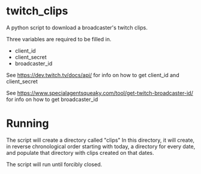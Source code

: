 # twitch_clips
A python script to download a broadcaster's twitch clips.

Three variables are required to be filled in.
- client_id
- client_secret
- broadcaster_id

See https://dev.twitch.tv/docs/api/ for info on how to get client_id and client_secret

See https://www.specialagentsqueaky.com/tool/get-twitch-broadcaster-id/ for info on how to get broadcaster_id

# Running
The script will create a directory called "clips"
In this directory, it will create, in reverse chronological order starting with today, a directory for every date, and populate that directory with clips created on that dates.

The script will run until forcibly closed.